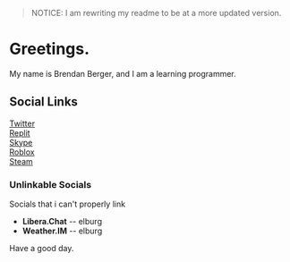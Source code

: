 > NOTICE: I am rewriting my readme to be at a more updated version.

# Greetings.

My name is Brendan Berger, and I am a learning programmer. 

## Social Links

[Twitter](https://twitter.com/whotookelburg)  
[Replit](https://replit.com/@elburg "i am going to move my data to a new account soon")  
[Skype](https://join.skype.com/invite/rf21W2hkvXeX)  
[Roblox](https://www.roblox.com/users/2810015396)  
[Steam](https://steamcommunity.com/profiles/76561199222557681)

### Unlinkable Socials
Socials that i can't properly link
* **Libera.Chat** -- elburg
* **Weather.IM** -- elburg

Have a good day.
